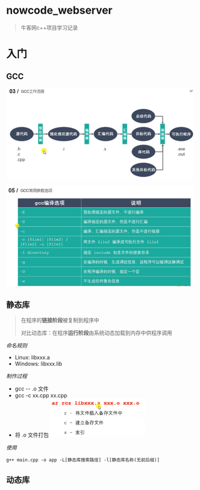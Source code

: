 # nowcode_webserver
> 牛客网c++项目学习记录

# 入门

## GCC

![image-20230511120948028](assets/image-20230511120948028.png)

![image-20230511154841921](assets/image-20230511154841921.png)

## 静态库

> 在程序的**链接阶段**被复制到程序中
>
> 对比动态库：在程序**运行阶段**由系统动态加载到内存中供程序调用

*命名规则*

- Linux: libxxx.a
- Windows: libxxx.lib

*制作过程*

- gcc -- .o 文件
- gcc -c xx.cpp xx.cpp 
- 将 .o 文件打包<img src="assets/image-20230511162045961.png" alt="image-20230511162045961" style="zoom:33%;" />

*使用*

```
g++ main.cpp -o app -L[静态库搜索路径] -l[静态库名称(无前后缀)]
```

## 动态库

